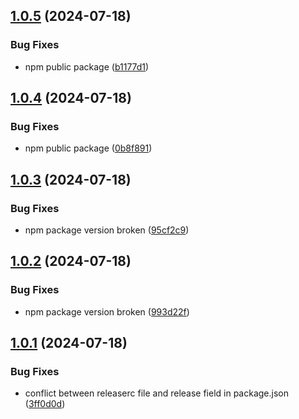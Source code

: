 ## [1.0.5](https://github.com/NicoGGG/nodi/compare/v1.0.4...v1.0.5) (2024-07-18)


### Bug Fixes

* npm public package ([b1177d1](https://github.com/NicoGGG/nodi/commit/b1177d16b980231c904f6307fb05fc6da2cf6765))

## [1.0.4](https://github.com/NicoGGG/nodi/compare/v1.0.3...v1.0.4) (2024-07-18)


### Bug Fixes

* npm public package ([0b8f891](https://github.com/NicoGGG/nodi/commit/0b8f891cb509472499bd6bed2da3559977297f81))

## [1.0.3](https://github.com/NicoGGG/nodi/compare/v1.0.2...v1.0.3) (2024-07-18)


### Bug Fixes

* npm package version broken ([95cf2c9](https://github.com/NicoGGG/nodi/commit/95cf2c94571a93961c4883c8cadd41531e9c913f))

## [1.0.2](https://github.com/NicoGGG/nodi/compare/v1.0.1...v1.0.2) (2024-07-18)


### Bug Fixes

* npm package version broken ([993d22f](https://github.com/NicoGGG/nodi/commit/993d22f62f930ac18c46712bc990f7b0e4fefbb9))

## [1.0.1](https://github.com/NicoGGG/nodi/compare/v1.0.0...v1.0.1) (2024-07-18)


### Bug Fixes

* conflict between releaserc file and release field in package.json ([3ff0d0d](https://github.com/NicoGGG/nodi/commit/3ff0d0d0f9ec64bcbb215b544c3f0f59bbc82270))
